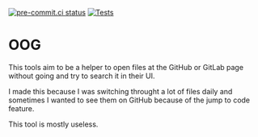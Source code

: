 [![pre-commit.ci status](https://results.pre-commit.ci/badge/github/r0x0d/oogg/main.svg)](https://results.pre-commit.ci/latest/github/r0x0d/oogg/main)
[![Tests](https://github.com/r0x0d/oogg/actions/workflows/tests.yml/badge.svg)](https://github.com/r0x0d/oogg/actions/workflows/tests.yml)

# OOG

This tools aim to be a helper to open files at the GitHub or GitLab page without
going and try to search it in their UI.

I made this because I was switching throught a lot of files daily and sometimes
I wanted to see them on GitHub because of the jump to code feature.

This tool is mostly useless.
